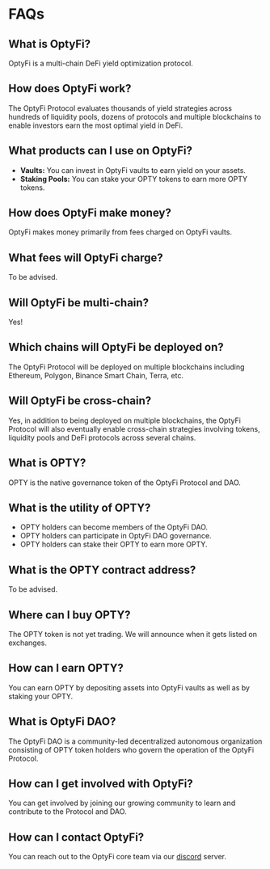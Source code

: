 # FAQs

## What is OptyFi?

OptyFi is a multi-chain DeFi yield optimization protocol.

## How does OptyFi work?

The OptyFi Protocol evaluates thousands of yield strategies across hundreds of liquidity pools, dozens of protocols and multiple blockchains to enable investors earn the most optimal yield in DeFi.

## What products can I use on OptyFi?

* **Vaults:** You can invest in OptyFi vaults to earn yield on your assets.
* **Staking Pools:** You can stake your OPTY tokens to earn more OPTY tokens.

## How does OptyFi make money?

OptyFi makes money primarily from fees charged on OptyFi vaults.

## What fees will OptyFi charge?

To be advised.

## Will OptyFi be multi-chain?

Yes!

## Which chains will OptyFi be deployed on?

The OptyFi Protocol will be deployed on multiple blockchains including Ethereum, Polygon, Binance Smart Chain, Terra, etc.

## Will OptyFi be cross-chain?

Yes, in addition to being deployed on multiple blockchains, the OptyFi Protocol will also eventually enable cross-chain strategies involving tokens, liquidity pools and DeFi protocols across several chains.

## What is OPTY?

OPTY is the native governance token of the OptyFi Protocol and DAO.

## What is the utility of OPTY?

* OPTY holders can become members of the OptyFi DAO.
* OPTY holders can participate in OptyFi DAO governance.
* OPTY holders can stake their OPTY to earn more OPTY.

## What is the OPTY contract address?

To be advised.

## Where can I buy OPTY?

The OPTY token is not yet trading. We will announce when it gets listed on exchanges.

## How can I earn OPTY?

You can earn OPTY by depositing assets into OptyFi vaults as well as by staking your OPTY.

## What is OptyFi DAO?

The OptyFi DAO is a community-led decentralized autonomous organization consisting of OPTY token holders who govern the operation of the OptyFi Protocol.

## How can I get involved with OptyFi?

You can get involved by joining our growing community to learn and contribute to the Protocol and DAO.

## How can I contact OptyFi?

 You can reach out to the OptyFi core team via our [discord](https://discord.com/invite/kVxKHUEpy8) server.

